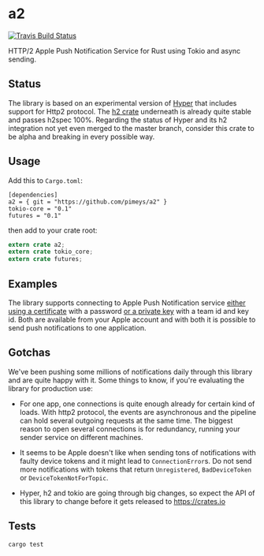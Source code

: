 # a2

[![Travis Build Status](https://travis-ci.org/pimeys/a2.svg?branch=master)](https://travis-ci.org/pimeys/a2)

HTTP/2 Apple Push Notification Service for Rust using Tokio and async sending.

## Status

The library is based on an experimental version of
[Hyper](https://github.com/hyperium/hyper) that includes support for Http2
protocol. The [h2 crate](https://github.com/carllerche/h2) underneath is already
quite stable and passes h2spec 100%. Regarding the status of Hyper and its h2
integration not yet even merged to the master branch, consider this crate to be
alpha and breaking in every possible way.

## Usage

Add this to `Cargo.toml`:

```
[dependencies]
a2 = { git = "https://github.com/pimeys/a2" }
tokio-core = "0.1"
futures = "0.1"
```

then add to your crate root:

```rust
extern crate a2;
extern crate tokio_core;
extern crate futures;
```

## Examples

The library supports connecting to Apple Push Notification service [either using
a
certificate](https://github.com/pimeys/a2/blob/master/examples/certificate_client.rs)
with a password [or a private
key](https://github.com/pimeys/a2/blob/master/examples/token_client.rs) with
a team id and key id. Both are available from your Apple account and with both
it is possible to send push notifications to one application.

## Gotchas

We've been pushing some millions of notifications daily through this library and
are quite happy with it. Some things to know, if you're evaluating the library
for production use:

* For one app, one connections is quite enough already for certain kind of
  loads. With http2 protocol, the events are asynchronous and the pipeline can
  hold several outgoing requests at the same time. The biggest reason to open
  several connections is for redundancy, running your sender service on different
  machines.

* It seems to be Apple doesn't like when sending tons of notifications with
  faulty device tokens and it might lead to `ConnectionError`s. Do not send more
  notifications with tokens that return `Unregistered`, `BadDeviceToken` or
  `DeviceTokenNotForTopic`.

* Hyper, h2 and tokio are going through big changes, so expect the API of this
  library to change before it gets released to https://crates.io

## Tests

`cargo test`
